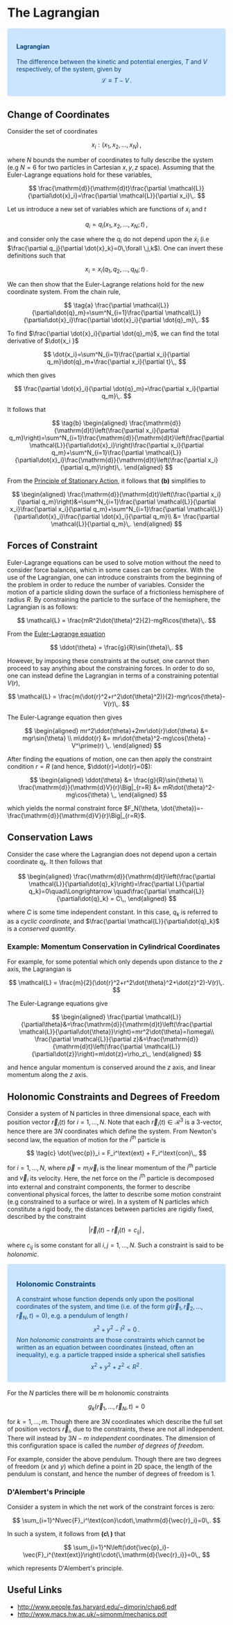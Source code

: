 # The Lagrangian

<div style="color: #004085;background-color: #cce5ff;border-color: #b8daff;position: relative;padding: .75rem 1.25rem;margin-bottom: 1rem;border: 1px solid transparent;border-radius: .25rem;">
  
#### Lagrangian
The difference between the kinetic and potential energies, $T$ and $V$ respectively, of the system, given by 
$$
  \mathcal{L}\equiv T -V\,.
$$

</div>

## Change of Coordinates

Consider the set of coordinates

$$
  x_i:(x_1,x_2,\dots,x_N)\,,
$$

where $N$ bounds the number of coordinates to fully describe the system (e.g $N=6$ for two particles in Cartesian $x,y,z$ space). Assuming that the Euler-Lagrange equations hold for these variables,

$$
  \frac{\mathrm{d}}{\mathrm{d}t}\frac{\partial \mathcal{L}}{\partial\dot{x}_i}=\frac{\partial \mathcal{L}}{\partial x_i}\,.
$$

Let us introduce a new set of variables which are functions of $x_i$ and $t$

$$
    q_i = q_i(x_1,x_2,\dots,x_N;t)\,,
$$

and consider only the case where the $q_i$ do not depend upon the $\dot{x}_i$ (i.e $\frac{\partial q_j}{\partial  \dot{x}_k}=0\,\forall \,j,k$). One can invert these definitions such that

$$
    x_i = x_i(q_1,q_2,\dots,q_N;t)\,.
$$

We can then show that the Euler-Lagrange relations hold for the new coordinate system.
From the chain rule,

$$
\tag{a}
  \frac{\partial \mathcal{L}}{\partial\dot{q}_m}=\sum^N_{i=1}\frac{\partial \mathcal{L}}{\partial\dot{x}_i}\frac{\partial \dot{x}_i}{\partial \dot{q}_m}\,.
$$

To find $\frac{\partial \dot{x}_i}{\partial \dot{q}_m}$, we can find the total derivative of $\dot{x_i }$

$$
  \dot{x_i}=\sum^N_{i=1}\frac{\partial x_i}{\partial q_m}\dot{q}_m+\frac{\partial x_i}{\partial t}\,,
$$

which then gives

$$
  \frac{\partial \dot{x}_i}{\partial \dot{q}_m}=\frac{\partial x_i}{\partial q_m}\,.
$$

It follows that

$$
\tag{b}
  \begin{aligned}
\frac{\mathrm{d}}{\mathrm{d}t}\left(\frac{\partial x_i}{\partial q_m}\right)=\sum^N_{i=1}\frac{\mathrm{d}}{\mathrm{d}t}\left(\frac{\partial \mathcal{L}}{\partial\dot{x}_i}\right)\frac{\partial x_i}{\partial q_m}+\sum^N_{i=1}\frac{\partial \mathcal{L}}{\partial\dot{x}_i}\frac{\mathrm{d}}{\mathrm{d}t}\left(\frac{\partial x_i}{\partial q_m}\right)\,.
\end{aligned}
$$

From the [Principle of Stationary Action](principle-of-stationary-action.md#Proof), it follows that **(b)** simplifies to

$$
  \begin{aligned}
\frac{\mathrm{d}}{\mathrm{d}t}\left(\frac{\partial x_i}{\partial q_m}\right)&=\sum^N_{i=1}\frac{\partial \mathcal{L}}{\partial x_i}\frac{\partial x_i}{\partial q_m}+\sum^N_{i=1}\frac{\partial \mathcal{L}}{\partial\dot{x}_i}\frac{\partial \dot{x}_i}{\partial q_m}\\
&= \frac{\partial \mathcal{L}}{\partial q_m}\,.
\end{aligned}
$$

## Forces of Constraint

Euler-Lagrange equations can be used to solve motion without the need to consider force balances, which in some cases can be complex.
With the use of the Lagrangian, one can introduce constraints from the beginning of the problem in order to reduce the number of variables.
Consider the motion of a particle sliding down the surface of a frictionless hemisphere of radius $R$. By constraining the particle to the surface of the hemisphere, the Lagrangian is as follows:

$$
  \mathcal{L} = \frac{mR^2\dot{\theta}^2}{2}-mgR\cos{\theta}\,.
$$

From the [Euler-Lagrange equation](principle-of-stationary-action.md#Euler-Lagrange-Equation)

$$
  \ddot{\theta} = \frac{g}{R}\sin{\theta}\,.
$$

However, by imposing these constraints at the outset, one cannot then proceed to say anything about the constraining forces. In order to do so, one can instead define the Lagrangian in terms of a constraining potential $V(r)$,

$$
  \mathcal{L} = \frac{m(\dot{r}^2+r^2\dot{\theta}^2)}{2}-mgr\cos{\theta}-V(r)\,.
$$

The Euler-Lagrange equation then gives

$$
  \begin{aligned}
  mr^2\ddot{\theta}+2mr\dot{r}\dot{\theta} &= mgr\sin{\theta} \\
  m\ddot{r} &= mr\dot{\theta}^2-mg\cos{\theta} - V^\prime(r) \,.
  \end{aligned}
$$

After finding the equations of motion, one can then apply the constraint condition $r=R$ (and hence, $\ddot{r}=\dot{r}=0$):

$$
  \begin{aligned}
  \ddot{\theta} &= \frac{g}{R}\sin{\theta} \\
   \frac{\mathrm{d}}{\mathrm{d}V}{r}\Big|_{r=R} &= mR\dot{\theta}^2-mg\cos{\theta} \,,
  \end{aligned}
$$

which yields the normal constraint force $F_N(\theta, \dot{\theta})=- \frac{\mathrm{d}}{\mathrm{d}V}{r}\Big|_{r=R}$.

## Conservation Laws

Consider the case where the Lagrangian does not depend upon a certain coordinate $q_k$. It then follows that

$$
\begin{aligned}
  \frac{\mathrm{d}}{\mathrm{d}t}\left(\frac{\partial \mathcal{L}}{\partial\dot{q}_k}\right)=\frac{\partial L}{\partial q_k}=0\quad\Longrightarrow \quad\frac{\partial \mathcal{L}}{\partial\dot{q}_k} = C\,,
\end{aligned}
$$

where $C$ is some time independent constant. In this case, $q_k$ is referred to as a _cyclic coordinate_, and $\frac{\partial \mathcal{L}}{\partial\dot{q}_k}$ is a _conserved quantity_.

### Example: Momentum Conservation in Cylindrical Coordinates

For example, for some potential which only depends upon distance to the $z$ axis, the Lagrangian is

$$
  \mathcal{L} = \frac{m}{2}(\dot{r}^2+r^2\dot{\theta}^2+\dot{z}^2)-V(r)\,.
$$

The Euler-Lagrange equations give

$$
  \begin{aligned}
    \frac{\partial \mathcal{L}}{\partial\theta}&=\frac{\mathrm{d}}{\mathrm{d}t}\left(\frac{\partial \mathcal{L}}{\partial\dot{\theta}}\right)=mr^2\dot{\theta}=I\omega\\
      \frac{\partial \mathcal{L}}{\partial z}&=\frac{\mathrm{d}}{\mathrm{d}t}\left(\frac{\partial \mathcal{L}}{\partial\dot{z}}\right)=m\dot{z}=\rho_z\,,
  \end{aligned}
$$

and hence angular momentum is conserved around the $z$ axis, and linear momentum along the $z$ axis.

## Holonomic Constraints and Degrees of Freedom

Consider a system of N particles in three dimensional space, each with position vector $\vec{r}_i(t)$ for $i=1,\dots,N$. Note that each $\vec{r}_i(t)\in\mathcal{R}^3$ is a 3-vector, hence there are $3N$ coordinates which define the system.
From Newton's second law, the equation of motion for the $i^\text{th}$ particle is

$$
\tag{c}
\dot{\vec{p}}_i = F_i^\text{ext} + F_i^\text{con}\,,
$$

for $i=1,\dots,N$, where $\vec{p}=m_i\vec{v}_i$ is the linear momentum of the $i^\text{th}$ particle and $\vec{v}_i$ its velocity. Here, the net force on the $i^\text{th}$ particle is decomposed into external and constraint components, the former to describe conventional physical forces, the latter to describe some motion constraint (e.g constrained to a surface or wire). In a system of N particles which constitute a rigid body, the distances between particles are rigidly fixed, described by the constraint

$$
\lvert{\vec{r}_i(t)-\vec{r}_j(t)=c_{ij}}\rvert\,,
$$

where $c_{ij}$ is some constant for all $i,j=1,\dots,N$. Such a constraint is said to be _holonomic_.

<div style="color: #004085;background-color: #cce5ff;border-color: #b8daff;position: relative;padding: .75rem 1.25rem;margin-bottom: 1rem;border: 1px solid transparent;border-radius: .25rem;">
  
### Holonomic Constraints
A constraint whose function depends only upon the positional coordinates of the system, and time (i.e. of the form $g(\vec{r}_1,\vec{r}_2,\dots,\vec{r}_N,t)=0$), e.g. a pendulum of length $l$
$$
    x^2 + y^2 - l^2 = 0\,.
$$
_Non holonomic constraints_ are those constraints which cannot be written as an equation between coordinates (instead, often an inequality), e.g. a particle trapped inside a spherical shell satisfies
$$
    x^2 + y^2 + z^2 < R^2\,.
$$
</div>

For the $N$ particles there will be $m$ holonomic constraints

$$
g_k(\vec{r}_1,\dots,\vec{r}_N,t)=0
$$

for $k=1,\dots,m$. Though there are $3N$ coordinates which describe the full set of position vectors $\vec{r}_i$, due to the constraints, these are not all independent. There will instead by $3N-m$ _independent_ coordinates. The dimension of this configuration space is called the _number of degrees of freedom_.

For example, consider the above pendulum. Though there are two degrees of freedom ($x$ and $y$) which define a point in 2D space, the length of the pendulum is constant, and hence the number of degrees of freedom is $1$.

### D'Alembert's Principle

Consider a system in which the net work of the constraint forces is zero:

$$
\sum_{i=1}^N\vec{F}_i^\text{con}\cdot\,\mathrm{d}{\vec{r}_i}=0\,.
$$

In such a system, it follows from **(c\ )** that

$$
\sum_{i=1}^N\left(\dot{\vec{p}_i}-\vec{F}_i^{\text{ext}}\right)\cdot{\,\mathrm{d}{\vec{r}_i}}=0\,,
$$

which represents D'Alembert's principle.

<!-- TODO ### Energy conservation in cylindrical coordinates -->

## Useful Links

- http://www.people.fas.harvard.edu/~djmorin/chap6.pdf
- http://www.macs.hw.ac.uk/~simonm/mechanics.pdf
